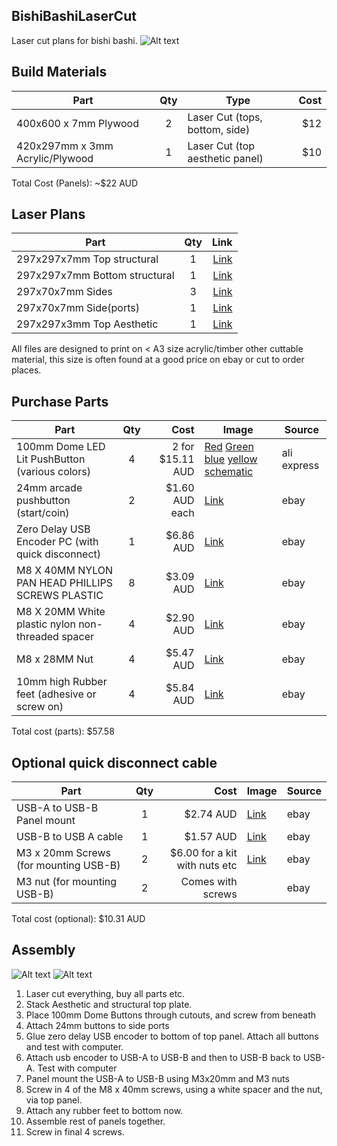 
## BishiBashiLaserCut
Laser cut plans for bishi bashi.
![Alt text](../master/images/bishibashi.png?raw=true "BishiBashi Panel")

## Build Materials

| Part                              | Qty | Type                                | Cost   | 
| ----------------                  |:---:| ---------------                     | ------:| 
| 400x600 x 7mm Plywood             | 2   | Laser Cut (tops, bottom, side)      |    $12 | 
| 420x297mm x 3mm Acrylic/Plywood   | 1   | Laser Cut (top aesthetic panel)     |    $10 |

Total Cost (Panels): ~$22 AUD

## Laser Plans
| Part                          | Qty |  Link                                         |
| ---------------               |:---:| -----:                                        |
| 297x297x7mm Top structural    | 1   | [Link](../master/Lasercut/top-structural.svg) |
| 297x297x7mm Bottom structural | 1   | [Link](../master/Lasercut/bottom.svg)         |
| 297x70x7mm Sides              | 3   | [Link](../master/Lasercut/side.svg)           |
| 297x70x7mm Side(ports)        | 1   | [Link](../master/Lasercut/side-ports.svg)     | 
| 297x297x3mm Top Aesthetic     | 1   | [Link](../master/Lasercut/top-aesthetic.svg)  |

All files are designed to print on < A3 size acrylic/timber other cuttable material, this size is often found at a good price on ebay or cut to order places. 


## Purchase Parts

| Part                                              | Qty | Cost          | Image                                              | Source |
| --------------------------                        |:---:| ------:       | -----                                              | -------|
| 100mm Dome LED Lit PushButton (various colors)    | 4   | 2 for $15.11 AUD   |  [Red](../master/images/red.jpg) [Green](../master/images/green.jpg) [blue](../master/images/blue.jpg) [yellow](../master/images/yellow.jpg) [schematic](../master/images/buttonplan.jpg)     | ali express   |
| 24mm arcade pushbutton (start/coin)               | 2   | $1.60 AUD each|  [Link](../master/images/startButton.jpg)          | ebay   |
| Zero Delay USB Encoder PC  (with quick disconnect)| 1   | $6.86 AUD     |  [Link](../master/images/usbencoder.jpg)           | ebay   |
| M8 X 40MM NYLON PAN HEAD PHILLIPS SCREWS PLASTIC  | 8   | $3.09 AUD     |  [Link](../master/images/panhead.jpg)              | ebay   |
| M8 X 20MM White plastic nylon non-threaded spacer | 4   | $2.90 AUD     |  [Link](../master/images/spacer.jpg)               | ebay   |
| M8 x 28MM Nut                                     | 4   | $5.47 AUD     |  [Link](../master/images/hexnut.jpg)               | ebay   |
| 10mm high Rubber feet (adhesive or screw on)      | 4   | $5.84 AUD     |  [Link](../master/images/feet.jpg)                 | ebay   |

Total cost (parts): $57.58

## Optional quick disconnect cable
| Part                                              | Qty | Cost                         | Image                                              | Source |
| --------------------------                        |:---:| ------:                      | -----                                              | -------|
| USB-A to USB-B Panel mount                        | 1   | $2.74 AUD                    |  [Link](../master/images/panelmount.jpg)           | ebay   |
| USB-B to USB A cable                              | 1   | $1.57 AUD                    |  [Link](../master/images/printercable.jpg)         | ebay   |
| M3 x 20mm Screws (for mounting USB-B)             | 2   | $6.00 for a kit with nuts etc|  [Link](../master/images/m3kit.jpg)                | ebay   |
| M3 nut  (for mounting USB-B)                      | 2   | Comes with screws            |                                                    | ebay   |

Total cost (optional): $10.31 AUD

## Assembly
![Alt text](../master/images/exploded.png?raw=true "BishiBashi Exploded")
![Alt text](../master/images/bishibashi-nut.png?raw=true "BishiBashi Nut")

1. Laser cut everything, buy all parts etc.
2. Stack Aesthetic and structural top plate.
3. Place 100mm Dome Buttons through cutouts, and screw from beneath
4. Attach 24mm buttons to side ports
5. Glue zero delay USB encoder to bottom of top panel. Attach all buttons and test with computer.
6. Attach usb encoder to USB-A to USB-B and then to USB-B back to USB-A. Test with computer
7. Panel mount the USB-A to USB-B using M3x20mm and M3 nuts
8. Screw in 4 of the M8 x 40mm screws, using a white spacer and the nut, via top panel.
9. Attach any rubber feet to bottom now.
10. Assemble rest of panels together.
11. Screw in final 4 screws.

